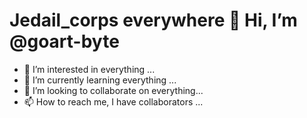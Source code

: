 # Jedail_corps everywhere 👋 Hi, I’m @goart-byte
- 👀 I’m interested in everything ...
- 🌱 I’m currently learning everything ...
- 💞️ I’m looking to collaborate on everything...
- 📫 How to reach me,  I have collaborators ...

<!---
goart-byte/goart-byte is a ✨ special ✨ repository because its `README.md` (this file) appears on your GitHub profile.
You can click the Preview link to take a look at your changes.
--->

